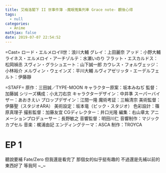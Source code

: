 ```yaml
---
title: 艾梅洛閣下 II 世事件簿 -魔眼蒐集列車 Grace note- 觀後心得
tags:
  - null
categories:
  - Anime
mathjax: false
date: 2019-07-07 22:54:52
---
```


=Cast=
ロード・エルメロイⅡ世：浪川大輔
グレイ：上田麗奈
アッド：小野大輔
ライネス・エルメロイ・アーチゾルテ：水瀬いのり
フラット・エスカルドス：松岡禎丞
スヴィン・グラシュエート：山下誠一郎
カウレス・フォルヴェッジ：小林裕介
メルヴィン・ウェインズ：平川大輔
ルヴィアゼリッタ・エーデルフェルト：伊藤靜

=STAFF=
原作：三田誠／TYPE-MOON
キャラクター原案：坂本みねぢ
監督：加藤誠
シリーズ構成：小太刀右京
キャラクターデザイン：中井準
スーパーバイザー：あおきえい
プロップデザイン：江間一隆
魔術考証：三輪清宗
美術監督：伊藤聖（スタジオARA）
美術設定：坂本竜（ビック・スタジオ）
色彩設計：篠原真理子
撮影監督：加藤友宜
CGディレクター：井口光隆
編集：右山章太
アニメーションプロデューサー：長野敏之
音響監督：明田川仁
音響制作：マジックカプセル
音楽：梶浦由記
エンディングテーマ：ASCA
制作：TROYCA
<!--more-->

# EP 1
聽說要補 Fate/Zero 但我還是看完了
那個女的似乎挺有趣的 不過還是先補以前的東西好了 等我阿 ~_~

